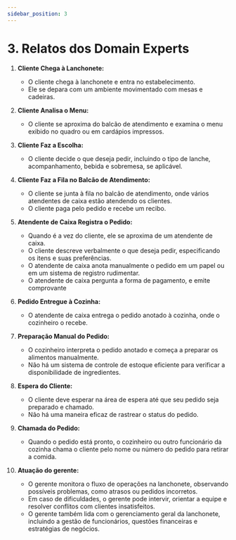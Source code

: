```yaml
---
sidebar_position: 3
---
```


# 3. Relatos dos Domain Experts


1. **Cliente Chega à Lanchonete:**
    - O cliente chega à lanchonete e entra no estabelecimento.
    - Ele se depara com um ambiente movimentado com mesas e cadeiras.

2. **Cliente Analisa o Menu:**
    - O cliente se aproxima do balcão de atendimento e examina o menu exibido no quadro ou em cardápios impressos.

3. **Cliente Faz a Escolha:**
    - O cliente decide o que deseja pedir, incluindo o tipo de lanche, acompanhamento, bebida e sobremesa, se aplicável.

4. **Cliente Faz a Fila no Balcão de Atendimento:**
    - O cliente se junta à fila no balcão de atendimento, onde vários atendentes de caixa estão atendendo os clientes.
    - O cliente paga pelo pedido e recebe um recibo.

5. **Atendente de Caixa Registra o Pedido:**
    - Quando é a vez do cliente, ele se aproxima de um atendente de caixa.
    - O cliente descreve verbalmente o que deseja pedir, especificando os itens e suas preferências.
    - O atendente de caixa anota manualmente o pedido em um papel ou em um sistema de registro rudimentar.
    - O atendente de caixa pergunta a forma de pagamento, e emite comprovante

6. **Pedido Entregue à Cozinha:**
    - O atendente de caixa entrega o pedido anotado à cozinha, onde o cozinheiro o recebe.

7. **Preparação Manual do Pedido:**
    - O cozinheiro interpreta o pedido anotado e começa a preparar os alimentos manualmente.
    - Não há um sistema de controle de estoque eficiente para verificar a disponibilidade de ingredientes.

8. **Espera do Cliente:**
    - O cliente deve esperar na área de espera até que seu pedido seja preparado e chamado.
    - Não há uma maneira eficaz de rastrear o status do pedido.

9. **Chamada do Pedido:**
    - Quando o pedido está pronto, o cozinheiro ou outro funcionário da cozinha chama o cliente pelo nome ou número do pedido para retirar a comida.

10. **Atuação do gerente:**
    - O gerente monitora o fluxo de operações na lanchonete, observando possíveis problemas, como atrasos ou pedidos incorretos.
    -  Em caso de dificuldades, o gerente pode intervir, orientar a equipe e resolver conflitos com clientes insatisfeitos.
    -  O gerente também lida com o gerenciamento geral da lanchonete, incluindo a gestão de funcionários, questões financeiras e estratégias de negócios.
